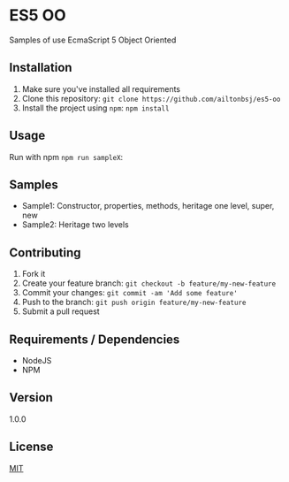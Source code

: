 # ES5 OO

Samples of use EcmaScript 5 Object Oriented

## Installation

1. Make sure you've installed all requirements
2. Clone this repository:
  `git clone https://github.com/ailtonbsj/es5-oo`
3. Install the project using `npm`:
  `npm install`

## Usage

Run with npm `npm run sampleX`:

## Samples

* Sample1: Constructor, properties, methods, heritage one level, super, new
* Sample2: Heritage two levels

## Contributing

1. Fork it
2. Create your feature branch: `git checkout -b feature/my-new-feature`
3. Commit your changes: `git commit -am 'Add some feature'`
4. Push to the branch: `git push origin feature/my-new-feature`
5. Submit a pull request

## Requirements / Dependencies

* NodeJS
* NPM

## Version

1.0.0

## License

[MIT](LICENSE)